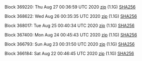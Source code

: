 Block 369220: Thu Aug 27 00:36:59 UTC 2020 [zip](https://dash-bootstrap.ams3.digitaloceanspaces.com/testnet/2020-08-27/bootstrap.dat.zip) (1.1G) [SHA256](https://dash-bootstrap.ams3.digitaloceanspaces.com/testnet/2020-08-27/sha256.txt)

Block 368622: Wed Aug 26 00:35:35 UTC 2020 [zip](https://dash-bootstrap.ams3.digitaloceanspaces.com/testnet/2020-08-26/bootstrap.dat.zip) (1.1G) [SHA256](https://dash-bootstrap.ams3.digitaloceanspaces.com/testnet/2020-08-26/sha256.txt)

Block 368017: Tue Aug 25 00:40:34 UTC 2020 [zip](https://dash-bootstrap.ams3.digitaloceanspaces.com/testnet/2020-08-25/bootstrap.dat.zip) (1.1G) [SHA256](https://dash-bootstrap.ams3.digitaloceanspaces.com/testnet/2020-08-25/sha256.txt)

Block 367400: Mon Aug 24 00:45:43 UTC 2020 [zip](https://dash-bootstrap.ams3.digitaloceanspaces.com/testnet/2020-08-24/bootstrap.dat.zip) (1.1G) [SHA256](https://dash-bootstrap.ams3.digitaloceanspaces.com/testnet/2020-08-24/sha256.txt)

Block 366793: Sun Aug 23 00:31:50 UTC 2020 [zip](https://dash-bootstrap.ams3.digitaloceanspaces.com/testnet/2020-08-23/bootstrap.dat.zip) (1.1G) [SHA256](https://dash-bootstrap.ams3.digitaloceanspaces.com/testnet/2020-08-23/sha256.txt)

Block 366184: Sat Aug 22 00:46:45 UTC 2020 [zip](https://dash-bootstrap.ams3.digitaloceanspaces.com/testnet/2020-08-22/bootstrap.dat.zip) (1.1G) [SHA256](https://dash-bootstrap.ams3.digitaloceanspaces.com/testnet/2020-08-22/sha256.txt)
